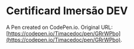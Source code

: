 # Certificard Imersão DEV

A Pen created on CodePen.io. Original URL: [https://codepen.io/Timacedoc/pen/GRrWPbo](https://codepen.io/Timacedoc/pen/GRrWPbo).


